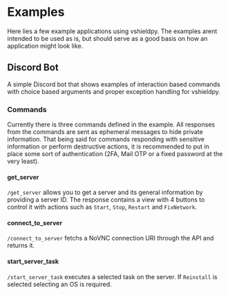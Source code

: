# Examples

Here lies a few example applications using vshieldpy. The examples arent intended to be used as is,
but should serve as a good basis on how an application might look like.

## Discord Bot

A simple Discord bot that shows examples of interaction based commands with choice based arguments and proper exception handling for vshieldpy.

### Commands

Currently there is three commands defined in the example. All responses from the commands are sent as ephemeral messages to hide private information. That being said for commands responding with sensitive information or perform destructive actions, it is recommended to put in place some sort of authentication (2FA, Mail OTP or a fixed password at the very least).


#### get_server
`/get_server` allows you to get a server and its general information by providing a server ID.
The response contains a view with 4 buttons to control it with actions such as `Start`, `Stop`, `Restart` and `FixNetwork`.


#### connect_to_server
`/connect_to_server` fetchs a NoVNC connection URI through the API and returns it.


#### start_server_task
`/start_server_task` executes a selected task on the server. If `Reinstall` is selected selecting an OS is required.
